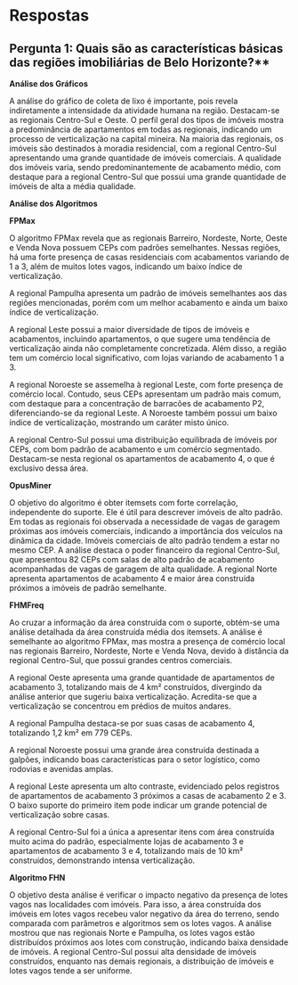 # Respostas

## Pergunta 1: Quais são as características básicas das regiões imobiliárias de Belo Horizonte?**

**Análise dos Gráficos**

A análise do gráfico de coleta de lixo é importante, pois revela indiretamente a intensidade da atividade humana na região. Destacam-se as regionais Centro-Sul e Oeste. O perfil geral dos tipos de imóveis mostra a predominância de apartamentos em todas as regionais, indicando um processo de verticalização na capital mineira. Na maioria das regionais, os imóveis são destinados à moradia residencial, com a regional Centro-Sul apresentando uma grande quantidade de imóveis comerciais. A qualidade dos imóveis varia, sendo predominantemente de acabamento médio, com destaque para a regional Centro-Sul que possui uma grande quantidade de imóveis de alta a média qualidade.

**Análise dos Algoritmos**

**FPMax**

O algoritmo FPMax revela que as regionais Barreiro, Nordeste, Norte, Oeste e Venda Nova possuem CEPs com padrões semelhantes. Nessas regiões, há uma forte presença de casas residenciais com acabamentos variando de 1 a 3, além de muitos lotes vagos, indicando um baixo índice de verticalização.

A regional Pampulha apresenta um padrão de imóveis semelhantes aos das regiões mencionadas, porém com um melhor acabamento e ainda um baixo índice de verticalização.

A regional Leste possui a maior diversidade de tipos de imóveis e acabamentos, incluindo apartamentos, o que sugere uma tendência de verticalização ainda não completamente concretizada. Além disso, a região tem um comércio local significativo, com lojas variando de acabamento 1 a 3.

A regional Noroeste se assemelha à regional Leste, com forte presença de comércio local. Contudo, seus CEPs apresentam um padrão mais comum, com destaque para a concentração de barracões de acabamento P2, diferenciando-se da regional Leste. A Noroeste também possui um baixo índice de verticalização, mostrando um caráter misto único.

A regional Centro-Sul possui uma distribuição equilibrada de imóveis por CEPs, com bom padrão de acabamento e um comércio segmentado. Destacam-se nesta regional os apartamentos de acabamento 4, o que é exclusivo dessa área.

**OpusMiner**

O objetivo do algoritmo é obter itemsets com forte correlação, independente do suporte. Ele é útil para descrever imóveis de alto padrão. Em todas as regionais foi observada a necessidade de vagas de garagem próximas aos imóveis comerciais, indicando a importância dos veículos na dinâmica da cidade. Imóveis comerciais de alto padrão tendem a estar no mesmo CEP. A análise destaca o poder financeiro da regional Centro-Sul, que apresentou 82 CEPs com salas de alto padrão de acabamento acompanhadas de vagas de garagem de alta qualidade. A regional Norte apresenta apartamentos de acabamento 4 e maior área construída próximos a imóveis de padrão semelhante.

**FHMFreq**

Ao cruzar a informação da área construída com o suporte, obtém-se uma análise detalhada da área construída média dos itemsets. A análise é semelhante ao algoritmo FPMax, mas mostra a presença de comércio local nas regionais Barreiro, Nordeste, Norte e Venda Nova, devido à distância da regional Centro-Sul, que possui grandes centros comerciais.

A regional Oeste apresenta uma grande quantidade de apartamentos de acabamento 3, totalizando mais de 4 km² construídos, divergindo da análise anterior que sugeriu baixa verticalização. Acredita-se que a verticalização se concentrou em prédios de muitos andares.

A regional Pampulha destaca-se por suas casas de acabamento 4, totalizando 1,2 km² em 779 CEPs.

A regional Noroeste possui uma grande área construída destinada a galpões, indicando boas características para o setor logístico, como rodovias e avenidas amplas.

A regional Leste apresenta um alto contraste, evidenciado pelos registros de apartamentos de acabamento 3 próximos a casas de acabamento 2 e 3. O baixo suporte do primeiro item pode indicar um grande potencial de verticalização sobre casas.

A regional Centro-Sul foi a única a apresentar itens com área construída muito acima do padrão, especialmente lojas de acabamento 3 e apartamentos de acabamento 3 e 4, totalizando mais de 10 km² construídos, demonstrando intensa verticalização.

**Algoritmo FHN**

O objetivo desta análise é verificar o impacto negativo da presença de lotes vagos nas localidades com imóveis. Para isso, a área construída dos imóveis em lotes vagos recebeu valor negativo da área do terreno, sendo comparada com parâmetros e algoritmos sem os lotes vagos. A análise mostrou que nas regionais Norte e Pampulha, os lotes vagos estão distribuídos próximos aos lotes com construção, indicando baixa densidade de imóveis. A regional Centro-Sul possui alta densidade de imóveis construídos, enquanto nas demais regionais, a distribuição de imóveis e lotes vagos tende a ser uniforme.
